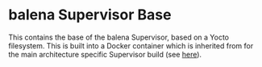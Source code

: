 # balena Supervisor Base

This contains the base of the balena Supervisor, based on a Yocto filesystem.
This is built into a Docker container which is inherited from for the main
architecture specific Supervisor build (see [here](https://github.com/resin-io/resin-supervisor)).
